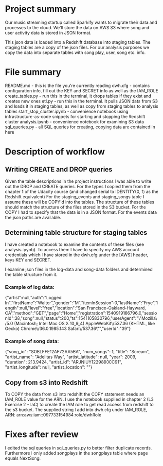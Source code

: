 # Project summary

Our music streaming startup called Sparkify wants to migrate their data and processes to the cloud. 
We'll store the data on AWS S3 where song and user activity data is stored in JSON format.

This json data is loaded into a Redshift database into staging tables.
The staging tables are a copy of the json files. For our analysis purposes we copy the data into separate tables with song play, user, song etc. info.

# File summary

README.md - this is the file you're currently reading
dwh.cfg - contains configuration info, fill out the KEY and SECRET info as well as the IAM_ROLE
create_tables.py - run this in the terminal, it drops tables if they exist and creates new ones
etl.py - run this in the terminal. It pulls JSON data from S3 and loads it in staging tables, as well as copy from staging tables to analysis tables
start_stop_cluster.ipynb - convenience notebook using infrastructure-as-code snippets for starting and stopping the Redshift cluster
analysis.ipynb - convenience notebook for examining S3 data
sql_queries.py - all SQL queries for creating, copying data are contained in here

# Description of workflow

## Writing CREATE and DROP queries
Given the table descriptions in the project instructions I was able to write out the DROP and CREATE queries. For the types I copied them from the chapter 1 of the Udacity course (and changed serial to IDENTITY(0, 1) as the Redshift equivalent)
For the staging_events and staging_songs table I assume these will be COPY'd into the tables. The structure of these tables should match the structure of the files stored in the S3 bucket.
For the COPY I had to specify that the data is in a JSON format. For the events data the json paths are available.

## Determining table structure for staging tables
I have created a notebook to examine the contents of these files (see analysis.ipynb). To access them I have to specify my AWS account credentials which I have stored in the dwh.cfg under the [AWS] header, keys KEY and SECRET.

I examine json files in the log-data and song-data folders and determined the table structure from it.

### Example of log data:
{"artist":null,"auth":"Logged In","firstName":"Walter","gender":"M","itemInSession":0,"lastName":"Frye","length":null,"level":"free","location":"San Francisco-Oakland-Hayward, CA","method":"GET","page":"Home","registration":1540919166796.0,"sessionId":38,"song":null,"status":200,"ts":1541105830796,"userAgent":"\\"Mozilla\\/5.0 (Macintosh; Intel Mac OS X 10_9_4) AppleWebKit\\/537.36 (KHTML, like Gecko) Chrome\\/36.0.1985.143 Safari\\/537.36\\"","userId":"39"}

### Example of song data:
{"song_id": "SOBLFFE12AF72AA5BA", "num_songs": 1, "title": "Scream", "artist_name": "Adelitas Way", "artist_latitude": null, "year": 2009, "duration": 213.9424, "artist_id": "ARJNIUY12298900C91", "artist_longitude": null, "artist_location": ""}

## Copy from s3 into Redshift
To COPY the data from s3 into redshift the COPY statement needs an IAM_ROLE value for the ARN. 
I use the notebook supplied in chapter 2 (L3 Exercise 2 - IaC) to create the IAM role to get read access from redshift to the s3 bucket.
The supplied string I add into dwh.cfg under IAM_ROLE, ARN: arn:aws:iam::097733154984:role/dwhRole

# Fixes after review
I edited the sql queries in sql_queries.py to better filter duplicate records.
Furthermore I only added songplays in the songplays table where page equals NextSong.